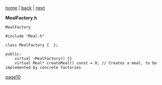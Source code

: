 [home](./page01.md) | [back](./page08.md) | [next](./page10.md)

**MealFactory.h**

```
MealFactory
```

```
#include "Meal.h"
```

```
class MealFactory {  };
```

```
public:
    virtual ~MealFactory() {}
    virtual Meal* createMeal() const = 0; // Creates a meal, to be implemented by concrete factories
```


[page10](./page10.md)
